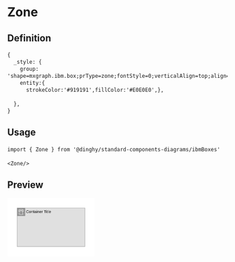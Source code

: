 # Zone

## Definition

```
{
  _style: {
    group: 'shape=mxgraph.ibm.box;prType=zone;fontStyle=0;verticalAlign=top;align=left;spacingLeft=32;spacingTop=4;fillColor=#E0E0E0;rounded=0;whiteSpace=wrap;html=1;strokeColor=#919191;strokeWidth=1;dashed=0;container=1;spacing=-4;collapsible=0;expand=0;recursiveResize=0;',
    entity:{
      strokeColor:'#919191',fillColor:'#E0E0E0',},
    
  },
}
```

## Usage

```
import { Zone } from '@dinghy/standard-components-diagrams/ibmBoxes'

<Zone/>
```

## Preview

<img src="./zone.png" width="200"/>
